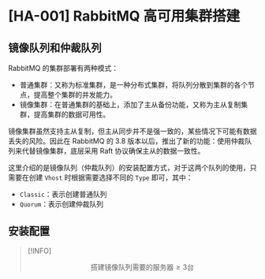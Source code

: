# [HA-001] RabbitMQ 高可用集群搭建

## 镜像队列和仲裁队列

RabbitMQ 的集群部署有两种模式：

- 普通集群：又称为标准集群，是一种分布式集群，将队列分散到集群的各个节点，提高整个集群的并发能力。
- 镜像集群：在普通集群的基础上，添加了主从备份功能，又称为主从复制集群，提高集群的数据可用性。

镜像集群虽然支持主从复制，但主从同步并不是强一致的，某些情况下可能有数据丢失的风险。因此在 RabbitMQ 的 3.8 版本以后，推出了新的功能：使用仲裁队列来代替镜像集群，底层采用 Raft 协议确保主从的数据一致性。

这里介绍的是镜像队列（仲裁队列）的安装配置方式，对于这两个队列的使用，只需要在创建 `Vhost` 时根据需要选择不同的 `Type` 即可，其中：

- `Classic`：表示创建普通队列
- `Quorum`：表示创建仲裁队列

## 安装配置

> [!INFO]
>
> $$\text{搭建镜像队列需要的服务器} \geq  3 \text{台}$$